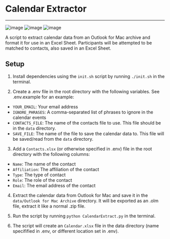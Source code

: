 # Calendar Extractor
---

![image](https://img.shields.io/badge/Python-FFD43B?style=for-the-badge&logo=python&logoColor=blue)
![image](https://img.shields.io/badge/Microsoft_Excel-217346?style=for-the-badge&logo=microsoft-excel&logoColor=white)
![image](https://img.shields.io/badge/Microsoft_Outlook-0078D4?style=for-the-badge&logo=microsoft-outlook&logoColor=white)

A script to extract calendar data from an Outlook for Mac archive and format it for use in an Excel Sheet. Participants will be attempted to be matched to contacts, also saved in an Excel Sheet. 

## Setup

1. Install dependencies using the `init.sh` script by running `./init.sh` in the terminal. 

2. Create a .env file in the root directory with the following variables. See .env.example for an example:

- `YOUR_EMAIL`: Your email address
- `IGNORE_PHRASES`: A comma-separated list of phrases to ignore in the calendar events
- `CONTACTS_FILE`: The name of the contacts file to use. This file should be in the `data` directory.
- `SAVE_FILE`: The name of the file to save the calendar data to. This file will be saved/read from the `data` directory.

3. Add a `Contacts.xlsx` (or otherwise specified in .env) file in the root directory with the following columns:

- `Name`: The name of the contact
- `Affiliation`: The affiliation of the contact
- `Type`: The type of contact
- `Role`: The role of the contact 
- `Email`: The email address of the contact

4. Extract the calendar data from Outlook for Mac and save it in the `data/Outlook for Mac Archive` directory. It will be exported as an .olm file, extract it like a normal .zip file. 

5. Run the script by running `python CalendarExtract.py` in the terminal. 

6. The script will create an `Calendar.xlsx` file in the data directory (name specifified in .env, or different location set in .env). 
